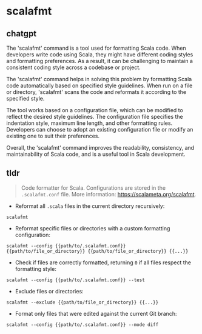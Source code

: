 # scalafmt 
## chatgpt 
The 'scalafmt' command is a tool used for formatting Scala code. When developers write code using Scala, they might have different coding styles and formatting preferences. As a result, it can be challenging to maintain a consistent coding style across a codebase or project.

The 'scalafmt' command helps in solving this problem by formatting Scala code automatically based on specified style guidelines. When run on a file or directory, 'scalafmt' scans the code and reformats it according to the specified style.

The tool works based on a configuration file, which can be modified to reflect the desired style guidelines. The configuration file specifies the indentation style, maximum line length, and other formatting rules. Developers can choose to adopt an existing configuration file or modify an existing one to suit their preferences.

Overall, the 'scalafmt' command improves the readability, consistency, and maintainability of Scala code, and is a useful tool in Scala development. 

## tldr 
 
> Code formatter for Scala.
> Configurations are stored in the `.scalafmt.conf` file.
> More information: <https://scalameta.org/scalafmt>.

- Reformat all `.scala` files in the current directory recursively:

`scalafmt`

- Reformat specific files or directories with a custom formatting configuration:

`scalafmt --config {{path/to/.scalafmt.conf}} {{path/to/file_or_directory}} {{path/to/file_or_directory}} {{...}}`

- Check if files are correctly formatted, returning `0` if all files respect the formatting style:

`scalafmt --config {{path/to/.scalafmt.conf}} --test`

- Exclude files or directories:

`scalafmt --exclude {{path/to/file_or_directory}} {{...}}`

- Format only files that were edited against the current Git branch:

`scalafmt --config {{path/to/.scalafmt.conf}} --mode diff`
